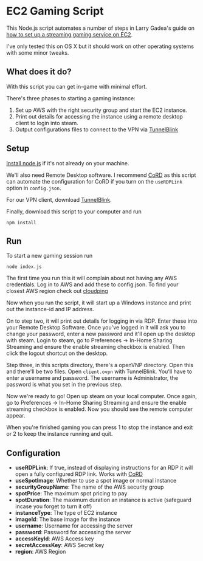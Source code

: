 # EC2 Gaming Script

This Node.js script automates a number of steps in Larry Gadea's guide on [how to set up a streaming gaming service on EC2](http://lg.io/2015/07/05/revised-and-much-faster-run-your-own-highend-cloud-gaming-service-on-ec2.html).

I've only tested this on OS X but it should work on other operating systems with some minor tweaks.

## What does it do?

With this script you can get in-game with minimal effort.

There's three phases to starting a gaming instance:

1. Set up AWS with the right security group and start the EC2 instance.
2. Print out details for accessing the instance using a remote desktop client to login into steam.
3. Output configurations files to connect to the VPN via [TunnelBlink](https://tunnelblick.net/)

## Setup

[Install node.js](http://coolestguidesontheplanet.com/installing-node-js-on-osx-10-10-yosemite/) if it's not already on your machine.

We'll also need Remote Desktop software. I recommend [CoRD](http://cord.sourceforge.net/) as this script can automate the configuration for CoRD if you turn on the `useRDPLink` option in `config.json`.

For our VPN client, download [TunnelBlink](https://tunnelblick.net/).

Finally, download this script to your computer and run

```npm install```

## Run

To start a new gaming session run

```node index.js```

The first time you run this it will complain about not having any AWS credentials. Log in to AWS and add these to config.json. To find your closest AWS region check out [cloudping](http://www.cloudping.info/)

Now when you run the script, it will start up a Windows instance and print out the instance-id and IP address.

On to step two, it will print out details for logging in via RDP. Enter these into your Remote Desktop Software. Once you've logged in it will ask you to change your password, enter a new password and it'll open up the desktop with steam. Login to steam, go to Preferences -> In-Home Sharing Streaming and ensure the enable streaming checkbox is enabled. Then click the logout shortcut on the desktop.

Step three, in this scripts directory, there's a openVNP directory. Open this and there'll be two files. Open `client.ovpn` with TunnelBlink. You'll have to enter a username and password. The username is Administrator, the password is what you set in the previous step.

Now we're ready to go! Open up steam on your local computer. Once again, go to Preferences -> In-Home Sharing Streaming and ensure the enable streaming checkbox is enabled. Now you should see the remote computer appear.

When you're finished gaming you can press 1 to stop the instance and exit or 2 to keep the instance running and quit.

## Configuration

* **useRDPLink**: If true, instead of displaying instructions for an RDP it will open a fully configured RDP link. Works with [CoRD](http://cord.sourceforge.net/)
* **useSpotImage**: Whether to use a spot image or normal instance
* **securityGroupName**: The name of the AWS security group
* **spotPrice**: The maximum spot pricing to pay
* **spotDuration**: The maximum duration an instance is active (safeguard incase you forget to turn it off)
* **instanceType**: The type of EC2 instance
* **imageId**: The base image for the instance
* **username**: Username for accessing the server
* **password**: Password for accessing the server
* **accessKeyId**: AWS Access key
* **secretAccessKey**: AWS Secret key
* **region**: AWS Region
